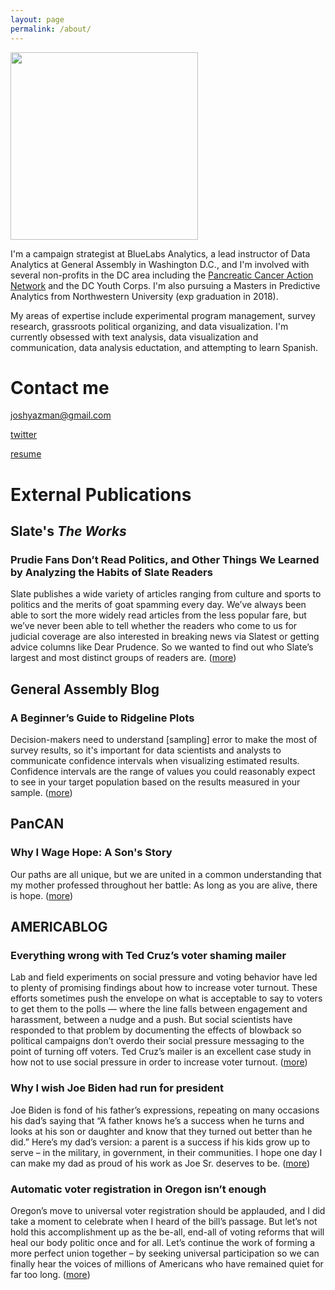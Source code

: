 ```yaml
---
layout: page
permalink: /about/
---
```


<p>
  <img src="https://joshyazman.github.io/images/josh and kzir khan.png#center" width="300" height="300"/>
</p>

I'm a campaign strategist at BlueLabs Analytics, a lead instructor of Data Analytics at General Assembly in Washington D.C., and I'm involved with several non-profits in the DC area including the [Pancreatic Cancer Action Network](https://secure.pancan.org/site/SPageServer/?pagename=purplestride_home) and the DC Youth Corps. I'm also pursuing a Masters in Predictive Analytics from Northwestern University (exp graduation in 2018). 

My areas of expertise include experimental program management, survey research, grassroots political organizing, and data visualization. I'm currently obsessed with text analysis, data visualization and communication, data analysis eductation, and attempting to learn Spanish.

# Contact me

[joshyazman@gmail.com](mailto:joshyazman@gmail.com)

[twitter](https://twitter.com/jyazman2012)

[resume](https://drive.google.com/file/d/0BzcIEunjlkhhSERJMVUxU3hueG8/view?usp=sharing)

# External Publications
## Slate's _The Works_
### Prudie Fans Don’t Read Politics, and Other Things We Learned by Analyzing the Habits of Slate Readers
Slate publishes a wide variety of articles ranging from culture and sports to politics and the merits of goat spamming every day. We’ve always been able to sort the more widely read articles from the less popular fare, but we’ve never been able to tell whether the readers who come to us for judicial coverage are also interested in breaking news via Slatest or getting advice columns like Dear Prudence. So we wanted to find out who Slate’s largest and most distinct groups of readers are. ([more](https://slate.com/technology/2017/10/we-analyzed-the-slate-audiences-reading-habits-heres-what-we-found.html))

## General Assembly Blog
### A Beginner’s Guide to Ridgeline Plots
Decision-makers need to understand [sampling] error to make the most of survey results, so it's important for data scientists and analysts to communicate confidence intervals when visualizing estimated results. Confidence intervals are the range of values you could reasonably expect to see in your target population based on the results measured in your sample. ([more](https://generalassemb.ly/data/data-science/ridgeline-plots))

## PanCAN
### Why I Wage Hope: A Son's Story
Our paths are all unique, but we are united in a common understanding that my mother professed throughout her battle: As long as you are alive, there is hope. ([more](https://www.pancan.org/about-us/pancreas-matters-enewsletters/wage-hope-sons-story/))

## AMERICABLOG
### Everything wrong with Ted Cruz’s voter shaming mailer
Lab and field experiments on social pressure and voting behavior have led to plenty of promising findings about how to increase voter turnout. These efforts sometimes push the envelope on what is acceptable to say to voters to get them to the polls — where the line falls between engagement and harassment, between a nudge and a push. But social scientists have responded to that problem by documenting the effects of blowback so political campaigns don’t overdo their social pressure messaging to the point of turning off voters. Ted Cruz’s mailer is an excellent case study in how not to use social pressure in order to increase voter turnout. ([more](http://americablog.com/2016/02/everything-wrong-ted-cruz-voter-shaming-mailer.html))

### Why I wish Joe Biden had run for president
Joe Biden is fond of his father’s expressions, repeating on many occasions his dad’s saying that “A father knows he’s a success when he turns and looks at his son or daughter and know that they turned out better than he did.” Here’s my dad’s version: a parent is a success if his kids grow up to serve – in the military, in government, in their communities. I hope one day I can make my dad as proud of his work as Joe Sr. deserves to be. ([more](http://americablog.com/2015/10/why-i-wish-joe-biden-had-run-for-president.html))

### Automatic voter registration in Oregon isn’t enough
Oregon’s move to universal voter registration should be applauded, and I did take a moment to celebrate when I heard of the bill’s passage. But let’s not hold this accomplishment up as the be-all, end-all of voting reforms that will heal our body politic once and for all. Let’s continue the work of forming a more perfect union together – by seeking universal participation so we can finally hear the voices of millions of Americans who have remained quiet for far too long. ([more](http://americablog.com/2015/03/automatic-voter-registration-oregon-isnt-enough.html))
